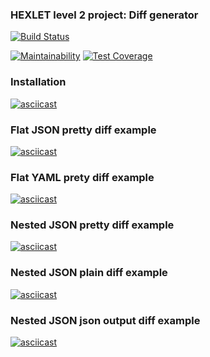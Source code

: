 ### HEXLET level 2 project: Diff generator
[![Build Status](https://travis-ci.org/ElHexio/project-lvl2-s361.svg?branch=master)](https://travis-ci.org/ElHexio/project-lvl2-s361)

[![Maintainability](https://api.codeclimate.com/v1/badges/c9f8a1ee8954c020cecb/maintainability)](https://codeclimate.com/github/ElHexio/project-lvl2-s361/maintainability)
[![Test Coverage](https://api.codeclimate.com/v1/badges/c9f8a1ee8954c020cecb/test_coverage)](https://codeclimate.com/github/ElHexio/project-lvl2-s361/test_coverage)

### Installation
[![asciicast](https://asciinema.org/a/yej0r1P5cPvrehOK6Ht4oqcRb.svg)](https://asciinema.org/a/yej0r1P5cPvrehOK6Ht4oqcRb)

### Flat JSON pretty diff example
[![asciicast](https://asciinema.org/a/ZWbeAQCKcbrk8k9crGS8EnPzc.svg)](https://asciinema.org/a/ZWbeAQCKcbrk8k9crGS8EnPzc)

### Flat YAML prety diff example
[![asciicast](https://asciinema.org/a/ELCqCmPHg6xjbfAulCfCbKygE.svg)](https://asciinema.org/a/ELCqCmPHg6xjbfAulCfCbKygE)

### Nested JSON pretty diff example
[![asciicast](https://asciinema.org/a/WPNtiJyeqy991QCzy2bB4LKUk.svg)](https://asciinema.org/a/WPNtiJyeqy991QCzy2bB4LKUk)

### Nested JSON plain diff example
[![asciicast](https://asciinema.org/a/g2OMNONprG93IpW1wmStMZO0E.svg)](https://asciinema.org/a/g2OMNONprG93IpW1wmStMZO0E)

### Nested JSON json output diff example
[![asciicast](https://asciinema.org/a/PQKYrk1B7bDXWyDgLxW69CY7Z.svg)](https://asciinema.org/a/PQKYrk1B7bDXWyDgLxW69CY7Z)
